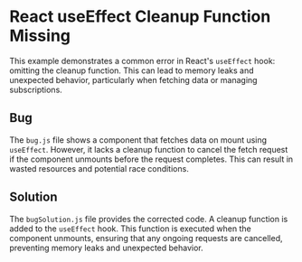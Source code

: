 # React useEffect Cleanup Function Missing

This example demonstrates a common error in React's `useEffect` hook: omitting the cleanup function.  This can lead to memory leaks and unexpected behavior, particularly when fetching data or managing subscriptions.

## Bug
The `bug.js` file shows a component that fetches data on mount using `useEffect`.  However, it lacks a cleanup function to cancel the fetch request if the component unmounts before the request completes. This can result in wasted resources and potential race conditions.

## Solution
The `bugSolution.js` file provides the corrected code.  A cleanup function is added to the `useEffect` hook. This function is executed when the component unmounts, ensuring that any ongoing requests are cancelled, preventing memory leaks and unexpected behavior.